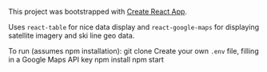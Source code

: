 This project was bootstrapped with [Create React App](https://github.com/facebookincubator/create-react-app).

Uses `react-table` for nice data display and `react-google-maps` for displaying satellite imagery and ski line geo data.

To run (assumes npm installation):
git clone
Create your own `.env` file, filling in a Google Maps API key
npm install
npm start